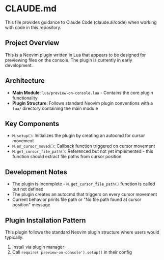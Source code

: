 # CLAUDE.md

This file provides guidance to Claude Code (claude.ai/code) when working with code in this repository.

## Project Overview

This is a Neovim plugin written in Lua that appears to be designed for previewing files on the console. The plugin is currently in early development.

## Architecture

- **Main Module**: `lua/preview-on-console.lua` - Contains the core plugin functionality
- **Plugin Structure**: Follows standard Neovim plugin conventions with a `lua/` directory containing the main module

## Key Components

- `M.setup()`: Initializes the plugin by creating an autocmd for cursor movement
- `M.on_cursor_moved()`: Callback function triggered on cursor movement
- `M.get_cursor_file_path()`: Referenced but not yet implemented - this function should extract file paths from cursor position

## Development Notes

- The plugin is incomplete - `M.get_cursor_file_path()` function is called but not defined
- The plugin creates an autocmd that triggers on every cursor movement
- Current behavior prints file path or "No file path found at cursor position" message

## Plugin Installation Pattern

This plugin follows the standard Neovim plugin structure where users would typically:
1. Install via plugin manager 
2. Call `require('preview-on-console').setup()` in their config
